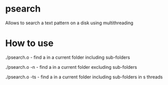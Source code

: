 # psearch
Allows to search a text pattern on a disk using multithreading 

# How to use
./psearch.o <pattern> - find a <pattern> in a current folder including sub-folders
  
./psearch.o -n <pattern> - find a <pattern> in a current folder excluding sub-folders
  
./psearch.o -ts <pattern> - find a <pattern> in a current folder including sub-folders in s threads

  

